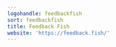 ```yaml
---
logohandle: feedbackfish
sort: feedbackfish
title: Feedback Fish
website: 'https://feedback.fish/'
---
```

